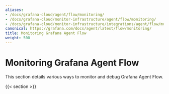 ```yaml
---
aliases:
- /docs/grafana-cloud/agent/flow/monitoring/
- /docs/grafana-cloud/monitor-infrastructure/agent/flow/monitoring/
- /docs/grafana-cloud/monitor-infrastructure/integrations/agent/flow/monitoring/
canonical: https://grafana.com/docs/agent/latest/flow/monitoring/
title: Monitoring Grafana Agent Flow
weight: 500
---
```


# Monitoring Grafana Agent Flow

This section details various ways to monitor and debug Grafana Agent Flow.

{{< section >}}
